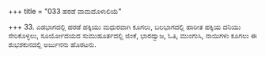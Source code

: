 +++
title = "033 ಹರಡೆ ವಾಮದೊಳುಲಿಯೆ"

+++
33. ಎಡಭಾಗದಲ್ಲಿ ಹರಡೆ ಹಕ್ಕಿಯು ಮಧುರವಾಗಿ ಕೂಗಲು, ಬಲಭಾಗದಲ್ಲಿ ಹಾರೀತ ಹಕ್ಕಿಯ ದನಿಯು ಸೇರಿಕೊಳ್ಳಲು, ಸೂರ್ಯೋದಯದ ಸುಮುಹೂರ್ತದಲ್ಲಿ ಜಿಂಕೆ, ಭಾರದ್ವಾಜ, ಓತಿ, ಮುಂಗುಸಿ, ನಾಯಿಗಳು ಕೂಗಲು ಈ ಶುಭಶಕುನದಲ್ಲಿ ಅರ್ಜುನನು ಹೊರಟನು.